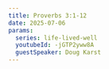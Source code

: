 ```yaml
---
title: Proverbs 3:1-12
date: 2025-07-06
params:
  series: life-lived-well
  youtubeId: -jGTP2yww8A
  guestSpeaker: Doug Karst
---
```

